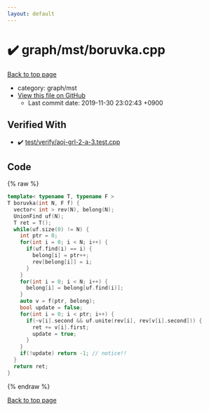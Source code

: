 ```yaml
---
layout: default
---
```


<!-- mathjax config similar to math.stackexchange -->
<script type="text/javascript" async
  src="https://cdnjs.cloudflare.com/ajax/libs/mathjax/2.7.5/MathJax.js?config=TeX-MML-AM_CHTML">
</script>
<script type="text/x-mathjax-config">
  MathJax.Hub.Config({
    TeX: { equationNumbers: { autoNumber: "AMS" }},
    tex2jax: {
      inlineMath: [ ['$','$'] ],
      processEscapes: true
    },
    "HTML-CSS": { matchFontHeight: false },
    displayAlign: "left",
    displayIndent: "2em"
  });
</script>

<script type="text/javascript" src="https://cdnjs.cloudflare.com/ajax/libs/jquery/3.4.1/jquery.min.js"></script>
<script src="https://cdn.jsdelivr.net/npm/jquery-balloon-js@1.1.2/jquery.balloon.min.js" integrity="sha256-ZEYs9VrgAeNuPvs15E39OsyOJaIkXEEt10fzxJ20+2I=" crossorigin="anonymous"></script>
<script type="text/javascript" src="../../../assets/js/copy-button.js"></script>
<link rel="stylesheet" href="../../../assets/css/copy-button.css" />


# :heavy_check_mark: graph/mst/boruvka.cpp
<a href="../../../index.html">Back to top page</a>

* category: graph/mst
* <a href="{{ site.github.repository_url }}/blob/master/graph/mst/boruvka.cpp">View this file on GitHub</a>
    - Last commit date: 2019-11-30 23:02:43 +0900




## Verified With
* :heavy_check_mark: <a href="../../../verify/test/verify/aoj-grl-2-a-3.test.cpp.html">test/verify/aoj-grl-2-a-3.test.cpp</a>


## Code
{% raw %}
```cpp
template< typename T, typename F >
T boruvka(int N, F f) {
  vector< int > rev(N), belong(N);
  UnionFind uf(N);
  T ret = T();
  while(uf.size(0) != N) {
    int ptr = 0;
    for(int i = 0; i < N; i++) {
      if(uf.find(i) == i) {
        belong[i] = ptr++;
        rev[belong[i]] = i;
      }
    }
    for(int i = 0; i < N; i++) {
      belong[i] = belong[uf.find(i)];
    }
    auto v = f(ptr, belong);
    bool update = false;
    for(int i = 0; i < ptr; i++) {
      if(~v[i].second && uf.unite(rev[i], rev[v[i].second])) {
        ret += v[i].first;
        update = true;
      }
    }
    if(!update) return -1; // notice!!
  }
  return ret;
}

```
{% endraw %}

<a href="../../../index.html">Back to top page</a>

